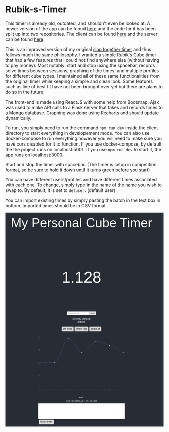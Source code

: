 # Rubik-s-Timer

This timer is already old, outdated, and shouldn't even be looked at. A newer version of the app can be fonud [here](https://cube-timer-client.herokuapp.com/) and the code for it has been split up into two repositories. The client can be found [here](https://github.com/vdoubleu/cube-timer2-client) and the server can be found [here](https://github.com/vdoubleu/cube-timer2-server).

This is an improved version of my original [slap together timer](https://github.com/vdoubleu/slap-together-timer) and thus follows much the same philosophy. I wanted a simple Rubik's Cube timer that had a few features that I could not find anywhere else (without having to pay money). Most notably: start and stop using the spacebar, records solve times between sessions, graphing of the times, and multiple profiles for different cube types. I maintained all of these same functionalities from the original timer while keeping a simple and clean look. Some features such as line of best fit have not been brought over yet but there are plans to do so in the future.

The front-end is made using ReactJS with some help from Bootstrap. Ajax was used to make API calls to a Flask server that takes and records times to a Mongo database. Graphing was done using Recharts and should update dynamically.

To run, you simply need to run the command `npm run dev` inside the client directory to start everything in developement mode. You can also use docker-compose to run everything however you will need to make sure you have cors disabled for it to function. If you use docker-compose, by default the the project runs on localhost:5001. If you use `npm run dev` to start it, the app runs on localhost:3000.

Start and stop the timer with spacebar. (The timer is setup in competition format, so be sure to hold it down until it turns green  before you start)

You can have different users/profiles and have different times associated with each one. To change, simply type in the name of the name you wish to swap to. By default, it is set to `defuser`. (default user)

You can import existing times by simply pasting the batch in the text box in bottom. Imported times should be in CSV format.

![](other/pic.png)

